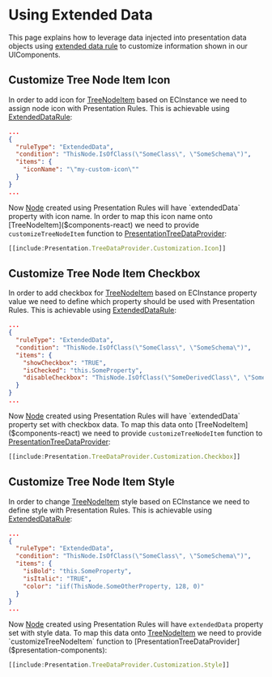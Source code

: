 # Using Extended Data

This page explains how to leverage data injected into presentation data objects using [extended data rule](./ExtendedDataRule.md) to customize information shown in our UIComponents.

## Customize Tree Node Item Icon

In order to add icon for [TreeNodeItem]($components-react) based on ECInstance we need to assign node icon with Presentation Rules. This is achievable using [ExtendedDataRule](./ExtendedDataRule.md):

```json
...
{
  "ruleType": "ExtendedData",
  "condition": "ThisNode.IsOfClass(\"SomeClass\", \"SomeSchema\")",
  "items": {
    "iconName": "\"my-custom-icon\""
  }
}
...
```

Now [Node]($presentation-common) created using Presentation Rules will have `extendedData` property with icon name. In order to map this icon name onto [TreeNodeItem]($components-react) we need to provide `customizeTreeNodeItem` function to [PresentationTreeDataProvider]($presentation-components):

```ts
[[include:Presentation.TreeDataProvider.Customization.Icon]]
```

## Customize Tree Node Item Checkbox

In order to add checkbox for [TreeNodeItem]($components-react) based on ECInstance property value we need to define which property should be used with Presentation Rules. This is achievable using [ExtendedDataRule](./ExtendedDataRule.md):

```json
...
{
  "ruleType": "ExtendedData",
  "condition": "ThisNode.IsOfClass(\"SomeClass\", \"SomeSchema\")",
  "items": {
    "showCheckbox": "TRUE",
    "isChecked": "this.SomeProperty",
    "disableCheckbox": "ThisNode.IsOfClass(\"SomeDerivedClass\", \"SomeSchema\")"
  }
}
...
```

Now [Node]($presentation-common) created using Presentation Rules will have `extendedData` property set with checkbox data. To map this data onto [TreeNodeItem]($components-react) we need to provide `customizeTreeNodeItem` function to [PresentationTreeDataProvider]($presentation-components):

```ts
[[include:Presentation.TreeDataProvider.Customization.Checkbox]]
```

## Customize Tree Node Item Style

In order to change [TreeNodeItem]($components-react) style based on ECInstance we need to define style with Presentation Rules. This is achievable using [ExtendedDataRule](./ExtendedDataRule.md):

```json
...
{
  "ruleType": "ExtendedData",
  "condition": "ThisNode.IsOfClass(\"SomeClass\", \"SomeSchema\")",
  "items": {
    "isBold": "this.SomeProperty",
    "isItalic": "TRUE",
    "color": "iif(ThisNode.SomeOtherProperty, 128, 0)"
  }
}
...
```

Now [Node](#presentation-common) created using Presentation Rules will have `extendedData` property set with style data. To map this data onto [TreeNodeItem]($components-react) we need to provide `customizeTreeNodeItem` function to [PresentationTreeDataProvider]($presentation-components):

```ts
[[include:Presentation.TreeDataProvider.Customization.Style]]
```
